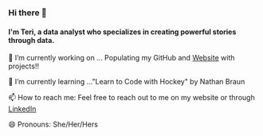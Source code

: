### Hi there 👋

#### I'm Teri, a data analyst who specializes in creating powerful stories through data.

🔭 I’m currently working on ... Populating my GitHub and [Website](https://teriandony.com/) with projects!!

🌱 I’m currently learning ..."Learn to Code with Hockey" by Nathan Braun

📫 How to reach me: Feel free to reach out to me on my website or through [LinkedIn](https://www.linkedin.com/in/teriandony)

😄 Pronouns: She/Her/Hers
